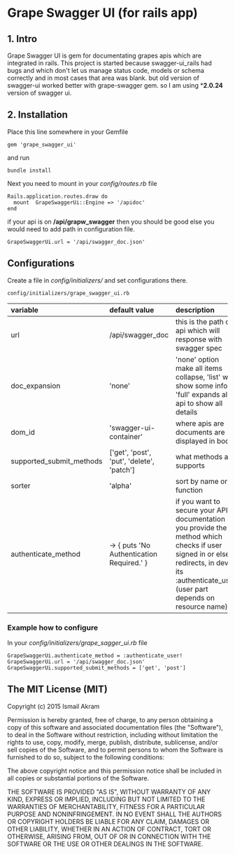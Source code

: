 # Grape Swagger UI (for rails app)

## 1. Intro

  Grape Swagger UI is gem for documentating grapes apis which are integrated in rails. This project is started because swagger-ui_rails had bugs  and which don't let us manage status code, models or schema correctly and in most cases that area was blank. but old version of swagger-ui worked better with grape-swagger gem. so I am using  ***2.0.24** version of swagger ui. 
  
## 2. Installation 

Place this line somewhere in your Gemfile 

	gem 'grape_swagger_ui'
	
and run 

	bundle install
	
Next you need to mount in your *config/routes.rb* file

	Rails.application.routes.draw do
	  mount  GrapeSwaggerUi::Engine => '/apidoc'
	end
	
if your api is on **/api/grapw_swagger** then you should be good else you would need to add path in configuration file.

	GrapeSwaggerUi.url = '/api/swagger_doc.json'



	
	
## Configurations

Create a file in *config/initializers/* and set configurations there.

	config/initializers/grape_swagger_ui.rb
	
	
| variable | default value | description |
|:-------- | :------------- | :-----------|
| url      | /api/swagger_doc | this is the path of api which will response with swagger spec|
| doc_expansion| 'none' | 'none' option make all items collapse, 'list' will show some info, 'full' expands all api to show all details|
| dom_id | 'swagger-ui-container' | where apis are documents are displayed in body|
| supported_submit_methods | ['get', 'post', 'put', 'delete', 'patch'] | what methods api supports |
| sorter | 'alpha' |  sort by name or function |
| authenticate_method | -> { puts 'No Authentication Required.' } | if you want to secure your API documentation you provide the method which checks if user signed in or else redirects, in devise its :authenticate_user! (user part depends on resource name) |

### Example how to configure 

In your *config/initializers/grape_sagger_ui.rb* file

	GrapeSwaggerUi.authenticate_method = :authenticate_user!
	GrapeSwaggerUi.url = '/api/swagger_doc.json'
	GrapeSwaggerUi.supported_submit_methods = ['get', 'post']
	


## The MIT License (MIT)

Copyright (c) 2015 Ismail Akram

Permission is hereby granted, free of charge, to any person obtaining a copy
of this software and associated documentation files (the "Software"), to deal
in the Software without restriction, including without limitation the rights
to use, copy, modify, merge, publish, distribute, sublicense, and/or sell
copies of the Software, and to permit persons to whom the Software is
furnished to do so, subject to the following conditions:

The above copyright notice and this permission notice shall be included in all
copies or substantial portions of the Software.

THE SOFTWARE IS PROVIDED "AS IS", WITHOUT WARRANTY OF ANY KIND, EXPRESS OR
IMPLIED, INCLUDING BUT NOT LIMITED TO THE WARRANTIES OF MERCHANTABILITY,
FITNESS FOR A PARTICULAR PURPOSE AND NONINFRINGEMENT. IN NO EVENT SHALL THE
AUTHORS OR COPYRIGHT HOLDERS BE LIABLE FOR ANY CLAIM, DAMAGES OR OTHER
LIABILITY, WHETHER IN AN ACTION OF CONTRACT, TORT OR OTHERWISE, ARISING FROM,
OUT OF OR IN CONNECTION WITH THE SOFTWARE OR THE USE OR OTHER DEALINGS IN THE
SOFTWARE.
 
	

